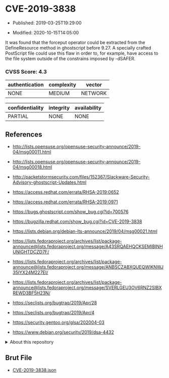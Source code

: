 # CVE-2019-3838

- Published: 2019-03-25T19:29:00

- Modified: 2020-10-15T14:05:00

It was found that the forceput operator could be extracted from the DefineResource method in ghostscript before 9.27. A specially crafted PostScript file could use this flaw in order to, for example, have access to the file system outside of the constrains imposed by -dSAFER.

### CVSS Score: **4.3**

| authentication | complexity | vector |
| --- | --- | --- |
| NONE | MEDIUM | NETWORK |

| confidentiality | integrity | availability |
| --- | --- | --- |
| PARTIAL | NONE | NONE |

## References

* http://lists.opensuse.org/opensuse-security-announce/2019-04/msg00011.html

* http://lists.opensuse.org/opensuse-security-announce/2019-04/msg00018.html

* http://packetstormsecurity.com/files/152367/Slackware-Security-Advisory-ghostscript-Updates.html

* https://access.redhat.com/errata/RHSA-2019:0652

* https://access.redhat.com/errata/RHSA-2019:0971

* https://bugs.ghostscript.com/show_bug.cgi?id=700576

* https://bugzilla.redhat.com/show_bug.cgi?id=CVE-2019-3838

* https://lists.debian.org/debian-lts-announce/2019/04/msg00021.html

* https://lists.fedoraproject.org/archives/list/package-announce@lists.fedoraproject.org/message/A43SRQAEHQCKSEMIBINHUNIGHTDCZD7F/

* https://lists.fedoraproject.org/archives/list/package-announce@lists.fedoraproject.org/message/ANBSCZABXQUEQWIKNWJ35IYX24M227EI/

* https://lists.fedoraproject.org/archives/list/package-announce@lists.fedoraproject.org/message/SVERLGEU3OV6RNZ2SIBXREWD3BF5H23N/

* https://seclists.org/bugtraq/2019/Apr/28

* https://seclists.org/bugtraq/2019/Apr/4

* https://security.gentoo.org/glsa/202004-03

* https://www.debian.org/security/2019/dsa-4432

<details>
<summary>About this repository</summary> 

  This repository is part of the project [Live Hack CVE](https://github.com/Live-Hack-CVE). Main website can be found [www.live-hack.org](https://www.live-hack.org) 
  
  Made by [Sn0wAlice](https://github.com/Sn0wAlice) for the people that care about security and need to have a feed of the latest CVEs. Hope you enjoy it, don't forget to star the repo and follow me on [Twitter](https://twitter.com/Sn0wAlice) and [Github](https://github.com/Sn0wAlice). And that is my [personnal website](https://www.alice-snow.me/)

  - [Home Page](https://github.com/Live-Hack-CVE)
  - [Framework](https://github.com/Live-Hack-CVE/cve-framework)
  - [CVE database](https://github.com/Live-Hack-CVE/full_database)
  - [Changelog](https://github.com/Live-Hack-CVE/Changelog)
</details>

## Brut File

* [CVE-2019-3838.json](https://raw.githubusercontent.com/Live-Hack-CVE/full_database/main/cves/2019/CVE-2019-3838.json)

